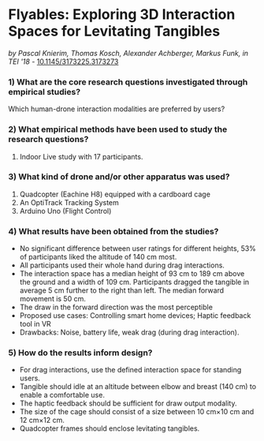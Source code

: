 # Flyables: Exploring 3D Interaction Spaces for Levitating Tangibles 

*by 	Pascal Knierim, Thomas Kosch, Alexander Achberger, Markus Funk, in TEI '18* - [10.1145/3173225.3173273](https://doi.org/10.1145/3173225.3173273)

### 1) What are the core research questions investigated through empirical studies?

Which human-drone interaction modalities are preferred by users?

### 2) What empirical methods have been used to study the research questions?

1. Indoor Live study with 17 participants.

### 3) What kind of drone and/or other apparatus was used?

1. Quadcopter (Eachine H8) equipped with a cardboard cage
1. An OptiTrack Tracking System
1. Arduino Uno (Flight Control)

### 4) What results have been obtained from the studies?

- No significant difference between user ratings for different heights, 53% of participants liked the altitude of 140 cm most. 
- All participants used their whole hand during drag interactions.
- The interaction space has a median height of 93 cm to 189 cm above the ground and a width of 109 cm. Participants dragged the tangible in average 5 cm further to the right than left. The median forward movement is 50 cm.
- The draw in the forward direction was the most perceptible
- Proposed use cases: Controlling smart home devices; Haptic feedback tool in VR
- Drawbacks: Noise, battery life, weak drag (during drag interaction).

### 5) How do the results inform design?

- For drag interactions, use the defined interaction space for standing users.
- Tangible should idle at an altitude between elbow and breast (140 cm) to enable a comfortable use.
- The haptic feedback should be sufficient for draw output modality.
- The size of the cage should consist of a size between 10 cm×10 cm and 12 cm×12 cm. 
- Quadcopter frames should enclose levitating tangibles.

